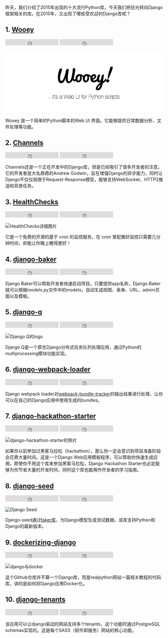 昨天，我们介绍了2015年出现的十大流行Python库，今天我们把目光转向Django框架相关的库。在2015年，又出现了哪些受欢迎的Django库呢？

## 1. [Wooey](https://github.com/wooey/Wooey)

<iframe src="https://ghbtns.com/github-btn.html?user=wooey&repo=wooey&type=star&count=true" frameborder="0" scrolling="0" width="170px" height="20px"></iframe>

<iframe src="https://ghbtns.com/github-btn.html?user=wooey&repo=wooey&type=fork&count=true" frameborder="0" scrolling="0" width="170px" height="20px"></iframe>

![Wooey App](https://github.com/wooey/Wooey/raw/master/wooey-banner.png)

Wooey 是一个简单的Python脚本的Web UI 界面。它能够提供日常数据分析，文件处理等功能。

## 2. [Channels](https://github.com/andrewgodwin/channels)

<iframe src="https://ghbtns.com/github-btn.html?user=andrewgodwin&repo=channels&type=star&count=true" frameborder="0" scrolling="0" width="170px" height="20px"></iframe>

<iframe src="https://ghbtns.com/github-btn.html?user=andrewgodwin&repo=channels&type=fork&count=true" frameborder="0" scrolling="0" width="170px" height="20px"></iframe>

Channels还是一个正在开发中的Django库，但是已经吸引了很多开发者的注意。它的开发者是大名鼎鼎的Andrew Godwin，旨在增强Django的异步能力，同时让Django不仅仅局限于Request-Response模型，能够支持WebSocket、HTTP2推送和背景任务。

## 3. [HealthChecks](https://github.com/healthchecks/healthchecks)

<iframe src="https://ghbtns.com/github-btn.html?user=healthchecks&repo=healthchecks&type=star&count=true" frameborder="0" scrolling="0" width="170px" height="20px"></iframe>

<iframe src="https://ghbtns.com/github-btn.html?user=healthchecks&repo=healthchecks&type=fork&count=true" frameborder="0" scrolling="0" width="170px" height="20px"></iframe>

![HealthChecks详细图片](https://healthchecks.io/static/img/channels.png)

它是一个免费的开源的基于 cron 的监控服务。在 cron 里配置好监控只需要几分钟时间，却能让你晚上睡得更好！

## 4. [django-baker](https://github.com/krisfields/django-baker)

<iframe src="https://ghbtns.com/github-btn.html?user=krisfields&repo=django-baker&type=star&count=true" frameborder="0" scrolling="0" width="170px" height="20px"></iframe>

<iframe src="https://ghbtns.com/github-btn.html?user=krisfields&repo=django-baker&type=fork&count=true" frameborder="0" scrolling="0" width="170px" height="20px"></iframe>

Django Baker可以帮助开发者快速启动项目。只要提供app名称，Django Baker就可以根据models.py文件中的models，自动生成视图、表单、URL、admin页面以及模板。

## 5. [django-q](https://github.com/Koed00/django-q)

<iframe src="https://ghbtns.com/github-btn.html?user=Koed00&repo=django-q&type=star&count=true" frameborder="0" scrolling="0" width="170px" height="20px"></iframe>

<iframe src="https://ghbtns.com/github-btn.html?user=Koed00&repo=django-q&type=fork&count=true" frameborder="0" scrolling="0" width="170px" height="20px"></iframe>

![Django Q的logo](https://django-q.readthedocs.org/en/latest/_static/logo.png)

Django Q是一个原生Django分布式任务队列处理应用，通过Python的mutliprocessing模块功能实现。

## 6. [django-webpack-loader](https://github.com/owais/django-webpack-loader)

<iframe src="https://ghbtns.com/github-btn.html?user=owais&repo=django-webpack-loader&type=star&count=true" frameborder="0" scrolling="0" width="170px" height="20px"></iframe>

<iframe src="https://ghbtns.com/github-btn.html?user=owais&repo=django-webpack-loader&type=fork&count=true" frameborder="0" scrolling="0" width="170px" height="20px"></iframe>

Django webpack loader对[webpack-bundle-tracker](https://github.com/owais/webpack-bundle-tracker)的输出结果进行处理，让你可以在自己的Django应用中使用生成的bundles。

## 7. [django-hackathon-starter](https://github.com/DrkSephy/django-hackathon-starter)

<iframe src="https://ghbtns.com/github-btn.html?user=DrkSephy&repo=django-hackathon-starter&type=star&count=true" frameborder="0" scrolling="0" width="170px" height="20px"></iframe>

<iframe src="https://ghbtns.com/github-btn.html?user=DrkSephy&repo=django-hackathon-starter&type=fork&count=true" frameborder="0" scrolling="0" width="170px" height="20px"></iframe>

![django-hackathon-starter的照片](https://camo.githubusercontent.com/8f416eb443b677dacc84b03566b11cc006e4f66c/687474703a2f2f692e696d6775722e636f6d2f7a46714b6356612e706e67)

如果你以前参加过黑客马拉松（hackathon），那么你一定会意识到项目准备阶段会花费大量时间。这是一个Django Web应用模板程序，可以帮助你快速生成应用。即使你不用这个库来参加黑客马拉松，Django Hackathon Starter也必定能够为你节省大量的开发时间，同时这个库也能用作开发者的学习指南。

## 8. [django-seed](https://github.com/Brobin/django-seed)

<iframe src="https://ghbtns.com/github-btn.html?user=Brobin&repo=django-seed&type=star&count=true" frameborder="0" scrolling="0" width="170px" height="20px"></iframe>

<iframe src="https://ghbtns.com/github-btn.html?user=Brobin&repo=django-seed&type=fork&count=true" frameborder="0" scrolling="0" width="170px" height="20px"></iframe>

![Django Seed](https://github.com/Brobin/django-seed/raw/master/assets/django_seed.png)

Django-seed通过[faker库](https://www.github.com/joke2k/faker/)，为Django模型生成测试数据。该库支持Python和Django的最新版本。

## 9. [dockerizing-django](https://github.com/realpython/dockerizing-django)

<iframe src="https://ghbtns.com/github-btn.html?user=realpython&repo=dockerizing-django&type=star&count=true" frameborder="0" scrolling="0" width="170px" height="20px"></iframe>

<iframe src="https://ghbtns.com/github-btn.html?user=realpython&repo=dockerizing-django&type=fork&count=true" frameborder="0" scrolling="0" width="170px" height="20px"></iframe>

![django与docker](https://realpython.com/images/blog_images/dockerizing-django/django-docker.png)

这个Github仓库并不算一个Django库，而是realpython网站一篇相关教程的代码库，讲的是如何将Django应用Docker化。

## 10. [django-tenants](https://github.com/tomturner/django-tenants)

<iframe src="https://ghbtns.com/github-btn.html?user=tomturner&repo=django-tenants&type=star&count=true" frameborder="0" scrolling="0" width="170px" height="20px"></iframe>

<iframe src="https://ghbtns.com/github-btn.html?user=tomturner&repo=django-tenants&type=fork&count=true" frameborder="0" scrolling="0" width="170px" height="20px"></iframe>

该应用可以让django驱动的网站支持多个tenants，这个功能时通过PostgreSQL schemas实现的。这是每个SASS（软件即服务）网站的核心功能。
